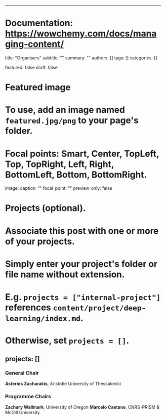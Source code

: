 <!-- ---
# Files in this folder represent a Widget Page (homepage)
type: widget_page
# Homepage is headless, other widget pages are not.
# headless: true
---
 -->
 
 ---
# Documentation: https://wowchemy.com/docs/managing-content/

title: "Organisers"
subtitle: ""
summary: ""
authors: []
tags: []
categories: []
<!-- date: 2022-05-05T16:47:18-04:00 -->
<!-- lastmod: 2022-05-05T16:47:18-04:00 -->
featured: false
draft: false

# Featured image
# To use, add an image named `featured.jpg/png` to your page's folder.
# Focal points: Smart, Center, TopLeft, Top, TopRight, Left, Right, BottomLeft, Bottom, BottomRight.
image:
  caption: ""
  focal_point: ""
  preview_only: false

# Projects (optional).
#   Associate this post with one or more of your projects.
#   Simply enter your project's folder or file name without extension.
#   E.g. `projects = ["internal-project"]` references `content/project/deep-learning/index.md`.
#   Otherwise, set `projects = []`.
projects: []
---

### General Chair

<b>Asterios Zacharakis</b>, Aristotle University of Thessaloniki

### Programme Chairs

<b>Zachary Wallmark</b>, University of Oregon
<b>Marcelo Caetano</b>, CNRS-PRISM & McGill University




